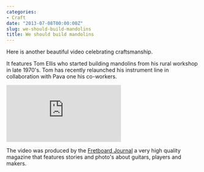 ```yaml
---
categories:
- Craft
date: "2013-07-08T00:00:00Z"
slug: we-should-build-mandolins
title: We should build mandolins
---
```


Here is another beautiful video celebrating craftsmanship.

It features Tom Ellis who started building mandolins from his rural workshop in late 1970's. Tom has recently relaunched his instrument line in collaboration with Pava one his co-workers.

<div class="vimeo">
<iframe src="https://player.vimeo.com/video/67614414"  frameborder="0" webkitallowfullscreen mozallowfullscreen allowfullscreen></iframe>
</div>

The video was produced by the [Fretboard Journal][fretboardjournal] a very high quality magazine that features stories and photo's about guitars, players and makers.

[fretboardjournal]: http://www.fretboardjournal.com/
